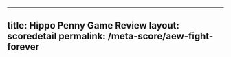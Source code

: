 ---
        
title: Hippo Penny Game Review
layout: scoredetail
permalink: /meta-score/aew-fight-forever
---